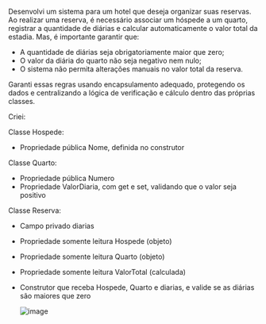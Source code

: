 Desenvolvi um sistema para um hotel que deseja organizar suas reservas. Ao realizar uma reserva, é necessário associar um hóspede a um quarto, registrar a quantidade de diárias e calcular automaticamente o valor total da estadia. Mas, é importante garantir que:

- A quantidade de diárias seja obrigatoriamente maior que zero;
- O valor da diária do quarto não seja negativo nem nulo;
- O sistema não permita alterações manuais no valor total da reserva.

Garanti essas regras usando encapsulamento adequado, protegendo os dados e centralizando a lógica de verificação e cálculo dentro das próprias classes.

Criei:

Classe Hospede:
 - Propriedade pública Nome, definida no construtor

Classe Quarto:
   - Propriedade pública Numero
   - Propriedade ValorDiaria, com get e set, validando que o valor seja positivo

Classe Reserva:
  - Campo privado diarias
  - Propriedade somente leitura Hospede (objeto)
  - Propriedade somente leitura Quarto (objeto)
  - Propriedade somente leitura ValorTotal (calculada)
  - Construtor que receba Hospede, Quarto e diarias, e valide se as diárias são maiores que zero

    ![image](https://github.com/user-attachments/assets/8e1802c8-c10d-44f7-ab64-52b5d4c28b4e)


